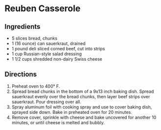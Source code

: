 # Reuben Casserole
## Ingredients
-   5 slices bread, chunks
-   1 (16 ounce) can sauerkraut, drained
-   1 pound deli sliced corned beef, cut into strips
-   1 cup Russian-style salad dressing
-   1 1/2 cups shredded non-dairy Swiss cheese

## Directions
1.  Preheat oven to 400° F.
2.  Spread bread chunks in the bottom of a 9x13 inch baking dish. Spread sauerkraut evenly over the bread chunks, then layer beef strips over sauerkraut. Pour dressing over all.
3.  Spray aluminum foil with cooking spray and use to cover baking dish, sprayed side down. Bake in preheated oven for 20 minutes.
4.  Remove cover, sprinkle with cheese and bake uncovered for another 10 minutes, or until cheese is melted and bubbly. 
